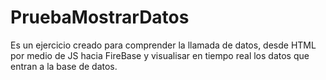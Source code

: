 # PruebaMostrarDatos
Es un ejercicio creado para comprender la llamada de datos, desde HTML por medio de JS hacia FireBase
y visualisar en tiempo real los datos que entran a la base de datos.
